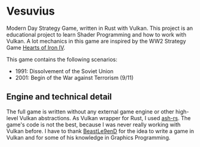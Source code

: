 # Vesuvius
Modern Day Strategy Game, written in Rust with Vulkan. This project is an educational project to learn Shader Programming and how to work with Vulkan. A lot mechanics in this game are inspired by the WW2 Strategy Game [Hearts of Iron IV](https://en.wikipedia.org/wiki/Hearts_of_Iron_IV).

This game contains the following scenarios:
- 1991: Dissolvement of the Soviet Union
- 2001: Begin of the War against Terrorism (9/11)

## Engine and technical detail
The full game is written without any external game engine or other high-level Vulkan abstractions. As Vulkan wrapper for Rust, I used [ash-rs](https://github.com/ash-rs/ash). The game's code is not the best, because I was never really working with Vulkan before. I have to thank [BeastLe9enD](https://github.com/BeastLe9enD) for the idea to write a game in Vulkan and for some of his knowledge in Graphics Programming.

